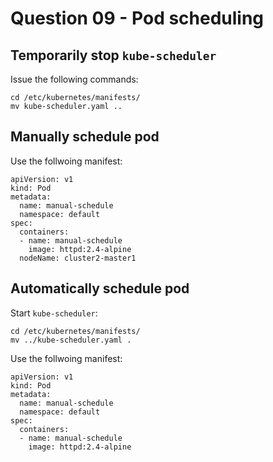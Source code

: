 # Question 09 - Pod scheduling

## Temporarily stop `kube-scheduler`

Issue the following commands:
```
cd /etc/kubernetes/manifests/
mv kube-scheduler.yaml ..
```

## Manually schedule pod

Use the follwoing manifest:
```
apiVersion: v1
kind: Pod
metadata:
  name: manual-schedule
  namespace: default
spec:
  containers:
  - name: manual-schedule
    image: httpd:2.4-alpine
  nodeName: cluster2-master1
```

## Automatically schedule pod

Start `kube-scheduler`:
```
cd /etc/kubernetes/manifests/
mv ../kube-scheduler.yaml .
```

Use the follwoing manifest:
```
apiVersion: v1
kind: Pod
metadata:
  name: manual-schedule
  namespace: default
spec:
  containers:
  - name: manual-schedule
    image: httpd:2.4-alpine
```